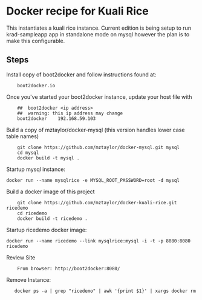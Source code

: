 # Docker recipe for Kuali Rice

This instantiates a kuali rice instance.  Current edition is being setup to 
run krad-sampleapp app in standalone mode on mysql however the plan is to make this configurable.



Steps
---

Install copy of boot2docker and follow instructions found at:

		boot2docker.io
		 
Once you've started your boot2docker instance, update your host file with
		
		##  boot2docker <ip address>
		##  warning: this ip address may change
		boot2docker    192.168.59.103


Build a copy of mztaylor/docker-mysql (this version handles lower case table names)

		git clone https://github.com/mztaylor/docker-mysql.git mysql
		cd mysql
        docker build -t mysql .

Startup mysql instance:

	docker run --name mysqlrice -e MYSQL_ROOT_PASSWORD=root -d mysql

Build a docker image of this project

		git clone https://github.com/mztaylor/docker-kuali-rice.git ricedemo
		cd ricedemo
        docker build -t ricedemo .

Startup ricedemo docker image:

	docker run --name ricedemo --link mysqlrice:mysql -i -t -p 8080:8080 ricedemo

Review Site

        From browser: http://boot2docker:8080/

Remove Instance:

       docker ps -a | grep "ricedemo" | awk '{print $1}' | xargs docker rm
